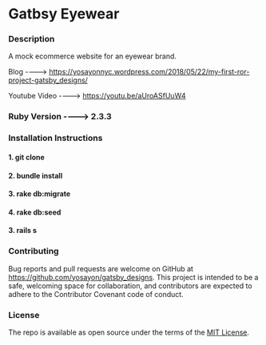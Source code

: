 # Gatbsy Eyewear

### Description

A mock ecommerce website for an eyewear brand.


Blog ----> https://yosayonnyc.wordpress.com/2018/05/22/my-first-ror-project-gatsby_designs/


Youtube Video ----> https://youtu.be/aUroASfUuW4


### Ruby Version ----> 2.3.3

### Installation Instructions 

#### 1. git clone 
#### 2. bundle install
#### 3. rake db:migrate
#### 4. rake db:seed
#### 3. rails s

### Contributing
Bug reports and pull requests are welcome on GitHub at https://github.com/yosayon/gatsby_designs. This project is intended to be a safe, welcoming space for collaboration, and contributors are expected to adhere to the Contributor Covenant code of conduct.

### License
The repo is available as open source under the terms of the [MIT License](https://opensource.org/licenses/MIT).


